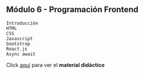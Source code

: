 ## Módulo 6 - Programación Frontend


```
Introducción
HTML
CSS
Javascript
bootstrap
React.js
Async await
```
 Click [aquí](https://docs.google.com/presentation/d/1iP7KoLKWAUtFrbuDMgI8NifWyEGCluUVjYQJ4IYE0RI/edit?usp=sharingLinks) para ver el **material didáctico**
